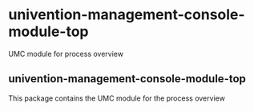# univention-management-console-module-top
UMC module for process overview

## univention-management-console-module-top
This package contains the UMC module for the process overview
